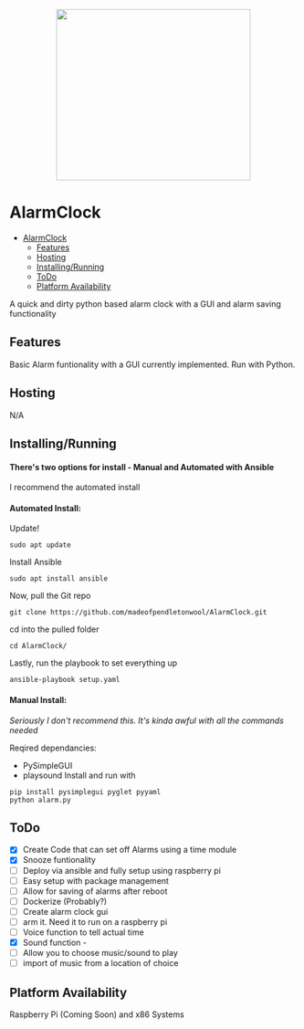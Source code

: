 <p align="center">
  <img width="340" height="300" src="./images/Alarm_Clock.png">
</p>

# AlarmClock

- [AlarmClock](#AlarmClock)
  - [Features](#Features)
  - [Hosting](#Hosting)
  - [Installing/Running](#Installing/Running)
  - [ToDo](#ToDo)
  - [Platform Availability](#Platform-Availability)
      
A quick and dirty python based alarm clock with a GUI and alarm saving functionality

## Features
Basic Alarm funtionality with a GUI currently implemented. Run with Python.

## Hosting
N/A

## Installing/Running

#### There's two options for install - Manual and Automated with Ansible
I recommend the automated install

#### **Automated Install:**


Update!
```
sudo apt update
```
Install Ansible
```
sudo apt install ansible
```
Now, pull the Git repo
```
git clone https://github.com/madeofpendletonwool/AlarmClock.git
```
cd into the pulled folder
```
cd AlarmClock/
```
Lastly, run the playbook to set everything up
```
ansible-playbook setup.yaml
```

#### **Manual Install:**

*Seriously I don't recommend this. It's kinda awful with all the commands needed*

Reqired dependancies: 
- PySimpleGUI
- playsound
Install and run with

```
pip install pysimplegui pyglet pyyaml
python alarm.py
```

## ToDo

 - [x] Create Code that can set off Alarms using a time module
 - [x] Snooze funtionality
 - [ ] Deploy via ansible and fully setup using raspberry pi
 - [ ] Easy setup with package management
 - [ ] Allow for saving of alarms after reboot
 - [ ] Dockerize (Probably?)
 - [ ] Create alarm clock gui
 - [ ] arm it. Need it to run on a raspberry pi
 - [ ] Voice function to tell actual time
 - [x] Sound function - 
 - [ ] Allow you to choose music/sound to play
 - [ ] import of music from a location of choice 

## Platform Availability

Raspberry Pi (Coming Soon) and x86 Systems 